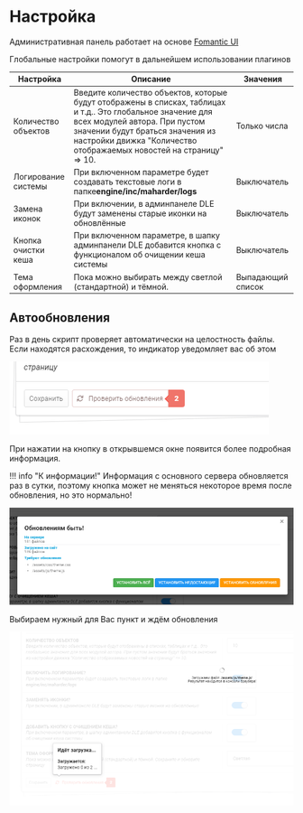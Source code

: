 # Настройка

Административная панель работает на основе [Fomantic UI](https://fomantic-ui.com)

Глобальные настройки помогут в дальнейшем использовании плагинов


| Настройка                    | Описание                                                                                                                                                                                                                                                                                                                                                                                                                                                 | Значения                  |
| --------------------------------------- | ------------------------------------------------------------------------------------------------------------------------------------------------------------------------------------------------------------------------------------------------------------------------------------------------------------------------------------------------------------------------------------------------------------------------------------------------------------------ | ----------------------------------- |
| Количество объектов | Введите количество объектов, которые будут отображены в списках, таблицах и т.д.. Это глобальное значение для всех модулей автора. При пустом значении будут браться значения из настройки движка "Количество отображаемых новостей на страницу" => 10. | Только числа           |
| Логирование системы | При включенном параметре будет создавать текстовые логи в папке**engine/inc/maharder/logs**                                                                                                                                                                                                                                                                                                               | Выключатель            |
| Замена иконок             | При включении, в админпанеле DLE будут заменены старые иконки на обновлённые                                                                                                                                                                                                                                                                                                                       | Выключатель            |
| Кнопка очистки кеша  | При включенном параметре, в шапку админпанели DLE добавится кнопка с функционалом об очищении кеша системы                                                                                                                                                                                                                                                               | Выключатель            |
| Тема оформления         | Пока можно выбирать между светлой (стандартной) и тёмной.                                                                                                                                                                                                                                                                                                                                                         | Выпадающий список |

## Автообновления

Раз в день скрипт проверяет автоматически на целостность файлы. Если находятся расхождения, то индикатор уведомляет вас об этом

![image.png](assets/01.png)

При нажатии на кнопку в открывшемся окне появится более подробная информация.

!!! info "К информации!"
	Информация с основного сервера обновляется раз в сутки, поэтому кнопка может не меняться некоторое время после обновления, но это нормально!

![image.png](assets/02.png)

Выбираем нужный для Вас пункт и ждём обновления

![img.png](assets/03.png)

